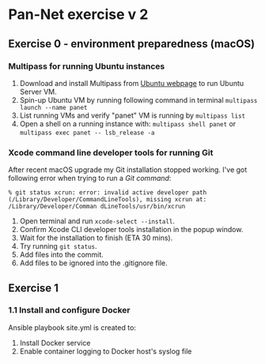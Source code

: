 # Pan-Net exercise v 2
## Exercise 0 - environment preparedness (macOS)
### Multipass for running Ubuntu instances
1. Download and install Multipass from [Ubuntu webpage][b4b91157] to run Ubuntu Server VM.
2. Spin-up Ubuntu VM by running following command in terminal `multipass launch --name panet`
3. List running VMs and verify "panet" VM is running by `multipass list`
4. Open a shell on a running instance with: `multipass shell panet` or `multipass exec panet -- lsb_release -a`

### Xcode command line developer tools for running Git
After recent macOS upgrade my Git installation stopped working. I've got following error when trying to run a _Git command_:

`% git status
xcrun: error: invalid active developer path (/Library/Developer/CommandLineTools), missing xcrun at: /Library/Developer/Comman
dLineTools/usr/bin/xcrun`

1. Open terminal and run `xcode-select --install`.
2. Confirm Xcode CLI developer tools installation in the popup window.
3. Wait for the installation to finish (ETA 30 mins).
4. Try running `git status`.
5. Add files into the commit.
6. Add files to be ignored into the .gitignore file.

## Exercise 1
### 1.1 Install and configure Docker

Ansible playbook site.yml is created to:
1. Install Docker service
2. Enable container logging to Docker host's syslog file




  [b4b91157]: https://multipass.run "Multipass - Ubuntu VMs on demand for any workstation"

